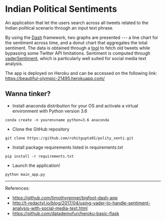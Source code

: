 # Indian Political Sentiments

An application that let the users search across all tweets related to the Indian political scenario through an input text phrase. 

By using the [Dash](https://plot.ly/products/dash/) framework, two graphs are presented --- a line chart for the sentiment across time, and a donut chart that aggregates the total sentiment. The data is obtained through a [tool](https://github.com/Jefferson-Henrique/GetOldTweets-python) to fetch old tweets while bypassing some Twitter API limitations. 
Sentiment is computed through [vaderSentiment](https://github.com/cjhutto/vaderSentiment), which is particularly well suited for social media text analysis. 

The app is deployed on Heroku and can be accessed on the following link:
https://beautiful-olympic-21495.herokuapp.com/


## Wanna tinker?

- Install anaconda distribution for your OS and activate a virtual environment with Python version 3.6
```
conda create -n yourenvname python=3.6 anaconda
```
- Clone the GitHub repository
```
git clone https://github.com/rohitgupta91/polity_senti.git
```
- Install package requirements listed in requirements.txt
```
pip install -r requirements.txt
```
- Launch the application!
```
python main_app.py
```

---
References:
- https://github.com/timothyrenner/bigfoot-dash-app
- http://t-redactyl.io/blog/2017/04/using-vader-to-handle-sentiment-analysis-with-social-media-text.html
- https://github.com/datademofun/heroku-basic-flask
